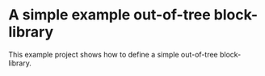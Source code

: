 # A simple example out-of-tree block-library

This example project shows how to define a simple out-of-tree block-library.

